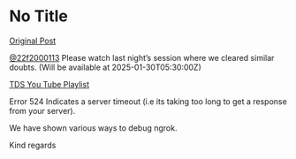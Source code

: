 # No Title

[Original Post](https://discourse.onlinedegree.iitm.ac.in/t/161120/104)

<p><a class="mention" href="/u/22f2000113">@22f2000113</a> Please watch last night’s session where we cleared similar doubts. (Will be available at <span class="discourse-local-date" data-date="2025-01-30" data-email-preview="2025-01-30T05:30:00Z UTC" data-time="11:00:00" data-timezone="Asia/Calcutta">2025-01-30T05:30:00Z</span>)</p>
<p><a href="https://www.youtube.com/playlist?list=PL_h5u1jMeBCl1BquBhgunA4t08XAxsA-C" rel="noopener nofollow ugc">TDS You Tube Playlist</a></p>
<p>Error 524 Indicates a server timeout (i.e its taking too long to get a response from your server).</p>
<p>We have shown various ways to debug ngrok.</p>
<p>Kind regards</p>